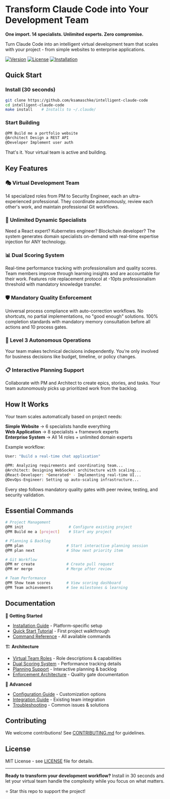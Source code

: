# Transform Claude Code into Your Development Team

**One import. 14 specialists. Unlimited experts. Zero compromise.**

Turn Claude Code into an intelligent virtual development team that scales with your project - from simple websites to enterprise applications.

[![Version](https://img.shields.io/badge/version-4.5.0-blue.svg)](src/version-history.md)
[![License](https://img.shields.io/badge/license-MIT-green.svg)](LICENSE)
[![Installation](https://img.shields.io/badge/install-30_seconds-orange.svg)](docs/installation.md)

## Quick Start

### Install (30 seconds)
```bash
git clone https://github.com/ksamaschke/intelligent-claude-code
cd intelligent-claude-code
make install    # Installs to ~/.claude/
```

### Start Building
```bash
@PM Build me a portfolio website
@Architect Design a REST API  
@Developer Implement user auth
```

That's it. Your virtual team is active and building.

## Key Features

### 🎭 **Virtual Development Team**
14 specialized roles from PM to Security Engineer, each an ultra-experienced professional. They coordinate autonomously, review each other's work, and maintain professional Git workflows.

### 🚀 **Unlimited Dynamic Specialists**  
Need a React expert? Kubernetes engineer? Blockchain developer? The system generates domain specialists on-demand with real-time expertise injection for ANY technology.

### 📊 **Dual Scoring System**
Real-time performance tracking with professionalism and quality scores. Team members improve through learning insights and are accountable for their work. Features role replacement protocol at -10pts professionalism threshold with mandatory knowledge transfer.

### 🛡️ **Mandatory Quality Enforcement**
Universal process compliance with auto-correction workflows. No shortcuts, no partial implementations, no "good enough" solutions. 100% completion standards with mandatory memory consultation before all actions and 10 process gates.

### 🤖 **Level 3 Autonomous Operations**
Your team makes technical decisions independently. You're only involved for business decisions like budget, timeline, or policy changes.

### 📋 **Interactive Planning Support**
Collaborate with PM and Architect to create epics, stories, and tasks. Your team autonomously picks up prioritized work from the backlog.

## How It Works

Your team scales automatically based on project needs:

**Simple Website** → 6 specialists handle everything  
**Web Application** → 8 specialists + framework experts  
**Enterprise System** → All 14 roles + unlimited domain experts

Example workflow:
```bash
User: "Build a real-time chat application"

@PM: Analyzing requirements and coordinating team...
@Architect: Designing WebSocket architecture with scaling...  
@React-Developer: *Generated* - Implementing real-time UI...
@DevOps-Engineer: Setting up auto-scaling infrastructure...
```

Every step follows mandatory quality gates with peer review, testing, and security validation.

## Essential Commands

```bash
# Project Management
@PM init                    # Configure existing project
@PM Build me a [project]    # Start any project

# Planning & Backlog
@PM plan                   # Start interactive planning session
@PM plan next              # Show next priority item

# Git Workflow  
@PM mr create              # Create pull request
@PM mr merge               # Merge after review

# Team Performance
@PM Show team scores       # View scoring dashboard
@PM Team achievements      # See milestones & learning
```

## Documentation

📖 **Getting Started**
- [Installation Guide](docs/installation.md) - Platform-specific setup
- [Quick Start Tutorial](docs/quickstart.md) - First project walkthrough
- [Command Reference](docs/commands.md) - All available commands

🏗️ **Architecture**  
- [Virtual Team Roles](docs/features/virtual-team.md) - Role descriptions & capabilities
- [Dual Scoring System](docs/features/dual-scoring-system.md) - Performance tracking details
- [Planning Support](docs/features/planning-support.md) - Interactive planning & backlog
- [Enforcement Architecture](docs/features/enforcement.md) - Quality gate documentation

🔧 **Advanced**
- [Configuration Guide](docs/configuration.md) - Customization options
- [Integration Guide](docs/integration.md) - Existing team integration
- [Troubleshooting](docs/troubleshooting.md) - Common issues & solutions

## Contributing

We welcome contributions! See [CONTRIBUTING.md](CONTRIBUTING.md) for guidelines.

## License

MIT License - see [LICENSE](LICENSE) file for details.

---

**Ready to transform your development workflow?** Install in 30 seconds and let your virtual team handle the complexity while you focus on what matters.

⭐ Star this repo to support the project!